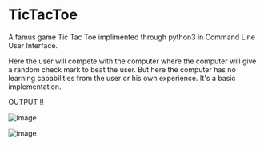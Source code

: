 # TicTacToe
A famus game Tic Tac Toe implimented through python3 in Command Line User Interface.

Here the user will compete with the computer where the computer will give a random check mark to beat the user. But here the computer has no learning capabilities from the user or his own experience. It's a basic implementation.

OUTPUT !!

![image](https://user-images.githubusercontent.com/61196311/170472640-139c9f96-72ae-4d48-a1e0-ca00d55c995b.png)

![image](https://user-images.githubusercontent.com/61196311/170472723-7b960154-783f-45f2-a3e0-d170b0c727e0.png)
